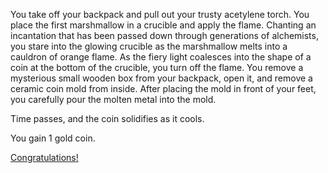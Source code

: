 You take off your backpack and pull out your trusty acetylene torch. You place the first marshmallow in a crucible and apply the flame. Chanting an incantation that has been passed down through generations of alchemists, you stare into the glowing crucible as the marshmallow melts into a cauldron of orange flame. As the fiery light coalesces into the shape of a coin at the bottom of the crucible, you turn off the flame. You remove a mysterious small wooden box from your backpack, open it, and remove a ceramic coin mold from inside. After placing the mold in front of your feet, you carefully pour the molten metal into the mold.

Time passes, and the coin solidifies as it cools.

You gain 1 gold coin.

[Congratulations!](../marshmallow.md)